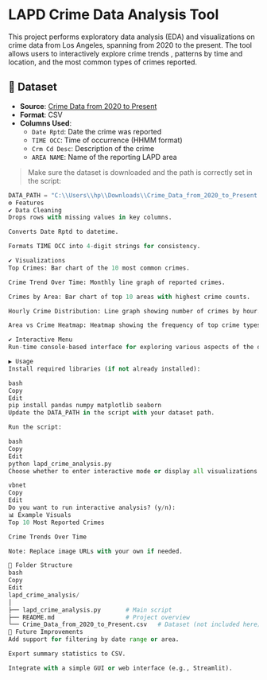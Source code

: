 # LAPD Crime Data Analysis Tool

This project performs exploratory data analysis (EDA) and visualizations on crime data from Los Angeles, spanning from 2020 to the present. The tool allows users to interactively explore crime trends , patterns by time and location, and the most common types of crimes reported.

## 📂 Dataset

- **Source**: [Crime Data from 2020 to Present](https://data.lacity.org/)
- **Format**: CSV
- **Columns Used**:
  - `Date Rptd`: Date the crime was reported
  - `TIME OCC`: Time of occurrence (HHMM format)
  - `Crm Cd Desc`: Description of the crime
  - `AREA NAME`: Name of the reporting LAPD area

> Make sure the dataset is downloaded and the path is correctly set in the script:
```python
DATA_PATH = "C:\\Users\\hp\\Downloads\\Crime_Data_from_2020_to_Present.csv"
⚙️ Features
✔️ Data Cleaning
Drops rows with missing values in key columns.

Converts Date Rptd to datetime.

Formats TIME OCC into 4-digit strings for consistency.

✔️ Visualizations
Top Crimes: Bar chart of the 10 most common crimes.

Crime Trend Over Time: Monthly line graph of reported crimes.

Crimes by Area: Bar chart of top 10 areas with highest crime counts.

Hourly Crime Distribution: Line graph showing number of crimes by hour.

Area vs Crime Heatmap: Heatmap showing the frequency of top crime types across top LAPD areas.

✔️ Interactive Menu
Run-time console-based interface for exploring various aspects of the data without modifying the code.

▶️ Usage
Install required libraries (if not already installed):

bash
Copy
Edit
pip install pandas numpy matplotlib seaborn
Update the DATA_PATH in the script with your dataset path.

Run the script:

bash
Copy
Edit
python lapd_crime_analysis.py
Choose whether to enter interactive mode or display all visualizations automatically:

vbnet
Copy
Edit
Do you want to run interactive analysis? (y/n):
📊 Example Visuals
Top 10 Most Reported Crimes

Crime Trends Over Time

Note: Replace image URLs with your own if needed.

📁 Folder Structure
bash
Copy
Edit
lapd_crime_analysis/
│
├── lapd_crime_analysis.py       # Main script
├── README.md                    # Project overview
└── Crime_Data_from_2020_to_Present.csv   # Dataset (not included here)
🧠 Future Improvements
Add support for filtering by date range or area.

Export summary statistics to CSV.

Integrate with a simple GUI or web interface (e.g., Streamlit).
